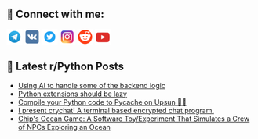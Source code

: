 ## 🔎 Connect with me:
[<img src="https://github.com/bullbesh/bullbesh/blob/main/images/Telegram.png" width="32" height="32" />](https://t.me/bullbesh)
[<img src="https://github.com/bullbesh/bullbesh/blob/main/images/VK.png" width="32" height="32" />](https://vk.com/bullbesh)
[<img src="https://github.com/bullbesh/bullbesh/blob/main/images/Twitter.png" width="32" height="32" />](https://twitter.com/bullbesh1)
[<img src="https://github.com/bullbesh/bullbesh/blob/main/images/Instagram.png" width="32" height="32" />](https://www.instagram.com/bullbesh)
[<img src="https://github.com/bullbesh/bullbesh/blob/main/images/Reddit.png" width="32" height="32" />](https://www.reddit.com/user/bullbesh)
[<img src="https://github.com/bullbesh/bullbesh/blob/main/images/YouTube.png" width="32" height="32" />](https://www.youtube.com/channel/UCtfjRs6uzgq5mfm8S06WTcg)

## 📕 Latest r/Python Posts
<!-- BLOG-POST-LIST:START -->
- [Using AI to handle some of the backend logic](https://www.reddit.com/r/Python/comments/1emjx9g/using_ai_to_handle_some_of_the_backend_logic/)
- [Python extensions should be lazy](https://www.reddit.com/r/Python/comments/1emh7ja/python_extensions_should_be_lazy/)
- [Compile your Python code to Pycache on Upsun 📄✨](https://www.reddit.com/r/Python/comments/1emgmfj/compile_your_python_code_to_pycache_on_upsun/)
- [I present crychat! A terminal based encrypted chat program.](https://www.reddit.com/r/Python/comments/1emdqgq/i_present_crychat_a_terminal_based_encrypted_chat/)
- [Chip&#39;s Ocean Game: A Software Toy/Experiment That Simulates a Crew of NPCs Exploring an Ocean](https://www.reddit.com/r/Python/comments/1em0woz/chips_ocean_game_a_software_toyexperiment_that/)
<!-- BLOG-POST-LIST:END -->
